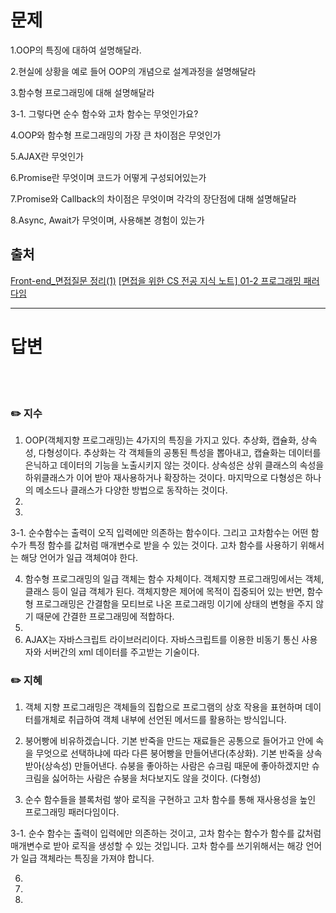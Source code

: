 
# 문제
1.OOP의 특징에 대하여 설명해달라.

2.현실에 상황을 예로 들어 OOP의 개념으로 설계과정을 설명해달라

3.함수형 프로그래밍에 대해 설명해달라

3-1. 그렇다면 순수 함수와 고차 함수는 무엇인가요?

4.OOP와 함수형 프로그래밍의 가장 큰 차이점은 무엇인가

5.AJAX란 무엇인가

6.Promise란 무엇이며 코드가 어떻게 구성되어있는가

7.Promise와 Callback의 차이점은 무엇이며 각각의 장단점에 대해 설명해달라

8.Async, Await가 무엇이며, 사용해본 경험이 있는가

## 출처
[Front-end_면접질문 정리(1)](https://proglish.tistory.com/137)
[[면접을 위한 CS 전공 지식 노트] 01-2 프로그래밍 패러다임](https://velog.io/@blcklamb/%EB%A9%B4%EC%A0%91%EC%9D%84-%EC%9C%84%ED%95%9C-CS-%EC%A0%84%EA%B3%B5-%EC%A7%80%EC%8B%9D-%EB%85%B8%ED%8A%B8-01-2-%ED%94%84%EB%A1%9C%EA%B7%B8%EB%9E%98%EB%B0%8D-%ED%8C%A8%EB%9F%AC%EB%8B%A4%EC%9E%84)


---

# 답변
<br><br>
### ✏️ 지수
1.	OOP(객체지향 프로그래밍)는 4가지의 특징을 가지고 있다. 추상화, 캡슐화, 상속성, 다형성이다. 추상화는 각 객체들의 공통된 특성을 뽑아내고, 캡슐화는 데이터를 은닉하고 데이터의 기능을 노출시키지 않는 것이다. 상속성은 상위 클래스의 속성을 하위클래스가 이어 받아 재사용하거나 확장하는 것이다. 마지막으로 다형성은 하나의 메소드나 클래스가 다양한 방법으로 동작하는 것이다.
2.	  
3.	
3-1.	순수함수는 출력이 오직 입력에만 의존하는 함수이다. 그리고 고차함수는 어떤 함수가 특정 함수를 값처럼 매개변수로 받을 수 있는 것이다. 고차 함수를 사용하기 위해서는 해당 언어가 일급 객체여야 한다.
  	
4.	함수형 프로그래밍의 일급 객체는 함수 자체이다. 객체지향 프로그래밍에서는 객체, 클래스 등이 일급 객체가 된다. 객체지향은 제어에 목적이 집중되어 있는 반면, 함수형 프로그래밍은 간결함을 모티브로 나온 프로그래밍 이기에 상태의 변형을 주지 않기 때문에 간결한 프로그래밍에 적합하다.
5.	
6.	AJAX는 자바스크립트 라이브러리이다. 자바스크립트를 이용한 비동기 통신 사용자와 서버간의 xml 데이터를 주고받는 기술이다. 


### ✏️ 지혜
1.	객체 지향 프로그래밍은 객체들의 집합으로 프로그램의 상호 작용을 표현하며 데이터를개체로 취급하여 객체 내부에 선언된 메서드를 활용하는 방식입니다.

2.	붕어빵에 비유하겠습니다. 기본 반죽을 만드는 재료들은 공통으로 들어가고 안에 속을 무엇으로 선택하냐에 따라 다른 붕어빵을 만들어낸다(추상화). 기본 반죽을 상속받아(상속성) 만들어낸다. 슈붕을 좋아하는 사람은 슈크림 때문에 좋아하겠지만 슈크림을 싫어하는 사람은 슈붕을 처다보지도 않을 것이다. (다형성)

3.	순수 함수들을 블록처럼 쌓아 로직을 구현하고 고차 함수를 통해 재사용성을 높인 프로그래밍 패러다임이다.

3-1. 순수 함수는 출력이 입력에만 의존하는 것이고, 고차 함수는 함수가 함수를 값처럼 매개변수로 받아 로직을 생성할 수 있는 것입니다. 고차 함수를 쓰기위해서는 해강 언어가 일급 객체라는 특징을 가져야 합니다.

6.
7.
8.
